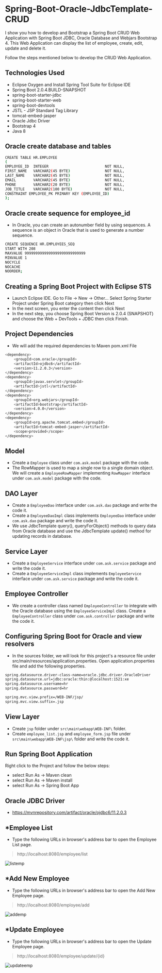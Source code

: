 # Spring-Boot-Oracle-JdbcTemplate-CRUD

I show you how to develop and Bootstrap a Spring Boot CRUD Web Application with Spring Boot JDBC, Oracle Database and Webjars Bootstrap 4. This Web Application can display the list of employee, create, edit, update and delete it.

Follow the steps mentioned below to develop the CRUD Web Application.

Technologies Used
---

* Eclipse Oxygen and Install Spring Tool Suite for Eclipse IDE
* Spring Boot 2.0.4.BUILD-SNAPSHOT
* spring-boot-starter-jdbc
* spring-boot-starter-web
* spring-boot-devtools
* JSTL - JSP Standard Tag Library
* tomcat-embed-jasper
* Oracle Jdbc Driver
* Bootstrap 4
* Java 8

Oracle create database and tables
---

```sh
CREATE TABLE HR.EMPLOYEE
(
EMPLOYEE_ID  INTEGER                          NOT NULL,
FIRST_NAME   VARCHAR2(45 BYTE)                NOT NULL,
LAST_NAME    VARCHAR2(45 BYTE)                NOT NULL,
EMAIL        VARCHAR2(45 BYTE)                NOT NULL,
PHONE        VARCHAR2(20 BYTE)                NOT NULL,
JOB_TITLE    VARCHAR2(100 BYTE)               NOT NULL,
CONSTRAINT EMPLOYEE_PK PRIMARY KEY (EMPLOYEE_ID)
);
```
Oracle create sequence for employee_id
---

* In Oracle, you can create an autonumber field by using sequences. A sequence is an object in Oracle that is used to generate a number sequence.

```sh
CREATE SEQUENCE HR.EMPLOYEES_SEQ
START WITH 208
MAXVALUE 9999999999999999999999999999
MINVALUE 1
NOCYCLE
NOCACHE
NOORDER;
```
Creating a Spring Boot Project with Eclipse STS
---

* Launch Eclipse IDE. Go to File -> New -> Other... Select Spring Starter Project under Spring Boot category then click Next
* In the next screen, you enter the content then click Next
* In the next step, you choose Spring Boot Version is 2.0.4 (SNAPSHOT) and choose the Web + DevTools + JDBC then click Finish.

Project Dependencies
---

* We will add the required dependencies to Maven pom.xml File 

```sh
<dependency>
    <groupId>com.oracle</groupId>
    <artifactId>ojdbc6</artifactId>
    <version>11.2.0.3</version>
</dependency>
<dependency>
    <groupId>javax.servlet</groupId>
    <artifactId>jstl</artifactId>
</dependency>
<dependency>
    <groupId>org.webjars</groupId>
    <artifactId>bootstrap</artifactId>
    <version>4.0.0</version>
</dependency>
<dependency>
    <groupId>org.apache.tomcat.embed</groupId>
    <artifactId>tomcat-embed-jasper</artifactId>
    <scope>provided</scope>
</dependency>
```

Model
---

* Create a `Employee` class under `com.ask.model` package with the code.
* The RowMapper is used to map a single row to a single domain object. We will create a `EmployeeRowMapper` implementing `RowMapper` interface under `com.ask.model` package with the code.

DAO Layer
---

* Create a `EmployeeDao` interface under `com.ask.dao` package and write the code it.
* Create a `EmployeeDaoImpl` class implements `EmployeeDao` interface under `com.ask.dao` package and write the code it. 
* We use JdbcTemplate query(), queryForObject() methods to query data from Oracle database and use the JdbcTemplate update() method for updating records in database. 

Service Layer
---

* Create a `EmployeeService` interface under `com.ask.service` package and write the code it. 
* Create a `EmployeeServiceImpl` class implements `EmployeeService` interface under `com.ask.service` package and write the code it.

Employee Controller
---

* We create a controller class named `EmployeeController` to integrate with the Oracle database using the `EmployeeServiceImpl` class. Create a `EmployeeController` class under `com.ask.controller` package and write the code it.

Configuring Spring Boot for Oracle and view resolvers
---

* In the sources folder, we will look for this project's a resource file under src/main/resources/application.properties. Open application.properties file and add the following properties.

```sh
spring.datasource.driver-class-name=oracle.jdbc.driver.OracleDriver
spring.datasource.url=jdbc:oracle:thin:@localhost:1521:xe
spring.datasource.username=hr
spring.datasource.password=hr

spring.mvc.view.prefix=/WEB-INF/jsp/
spring.mvc.view.suffix=.jsp
 ```  
 
View Layer
---

* Create `jsp` folder under `src\main\webapp\WEB-INF\` folder.
* Create `employee_list.jsp` and `employee_form.jsp` file under `src\main\webapp\WEB-INF\jsp\` folder and write the code it.

Run Spring Boot Application
---

Right click to the Project and follow the below steps:
* select Run As -> Maven clean
* select Run As -> Maven install
* select Run As -> Spring Boot App

Oracle JDBC Driver
---
* https://mvnrepository.com/artifact/oracle/ojdbc6/11.2.0.3

*Employee List
---

* Type the following URLs in browser's address bar to open the Employee List page. 

> http://localhost:8080/employee/list
    
![listemp](https://user-images.githubusercontent.com/33669266/45081922-e848c680-b100-11e8-8038-19b951dba90f.PNG)

*Add New Employee
---

* Type the following URLs in browser's address bar to open the Add New Employee page. 

> http://localhost:8080/employee/add

![addemp](https://user-images.githubusercontent.com/33669266/45081888-ccddbb80-b100-11e8-9e26-ce6b700d7b66.PNG)

*Update Employee
---

* Type the following URLs in browser's address bar to open the Update Employee page.    

> http://localhost:8080/employee/update/{id}

![updateemp](https://user-images.githubusercontent.com/33669266/45082399-e92e2800-b101-11e8-98bb-1d1eb9e81293.PNG)

